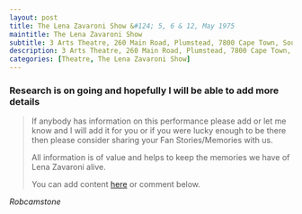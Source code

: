 ```yaml
---
layout: post
title: The Lena Zavaroni Show &#124; 5, 6 & 12, May 1975
maintitle: The Lena Zavaroni Show
subtitle: 3 Arts Theatre, 260 Main Road, Plumstead, 7800 Cape Town, South Africa.
description: 3 Arts Theatre, 260 Main Road, Plumstead, 7800 Cape Town, South Africa.
categories: [Theatre, The Lena Zavaroni Show]
---
```


### Research is on going and hopefully I will be able to add more details
> If anybody has information on this performance please add or let me know and I will add it for you or if you were lucky enough to be there then please consider sharing your Fan Stories/Memories with us.
>
> All information is of value and helps to keep the memories we have of Lena Zavaroni alive.
>
> You can add content [here](https://github.com/FanzOfLenaZavaroni/fanzoflenazavaroni.github.io) or comment below.

<cite>Robcamstone</cite>

<style>
.dt-published {display: none;}
.post-meta:after {content: "5, 6 & 12, May 1975";}
.height-adjust1 {width:auto; height:350px;}
.height-adjust2 {width:auto; height:307px;}
</style>

